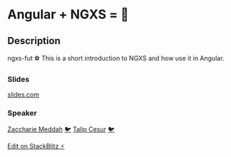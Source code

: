 # Angular + NGXS = 🚀

## Description
ngxs-fut ⚽
This is a short introduction to NGXS and how use it in Angular. 


### Slides
[slides.com](https://slides.com/talipcesur/deck)


### Speaker
[Zaccharie Meddah](https://github.com/Zaccharie-Sfeir)
[🐦](https://twitter.com/MZaccharie)
[Talip Cesur](https://github.com/talipcr)
[🐦](https://twitter.com/talip_cr)


[Edit on StackBlitz ⚡️](https://stackblitz.com/edit/ngxs-fut)